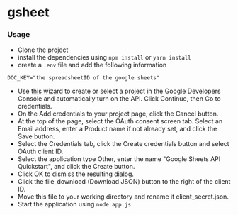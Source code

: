 # gsheet

### Usage
- Clone the project
- install the dependencies using `npm install` or `yarn install`
- create a `.env` file and add the following information
```
DOC_KEY="the spreadsheetID of the google sheets"
```
- Use [this wizard](https://console.developers.google.com/start/api?id=sheets.googleapis.com) to create or select a project in the Google Developers Console and automatically turn on the API. Click Continue, then Go to credentials.
- On the Add credentials to your project page, click the Cancel button.
- At the top of the page, select the OAuth consent screen tab. Select an Email address, enter a Product name if not already set, and click the Save button.
- Select the Credentials tab, click the Create credentials button and select OAuth client ID.
- Select the application type Other, enter the name "Google Sheets API Quickstart", and click the Create button.
- Click OK to dismiss the resulting dialog.
- Click the file_download (Download JSON) button to the right of the client ID.
- Move this file to your working directory and rename it client_secret.json.
- Start the application using `node app.js`


